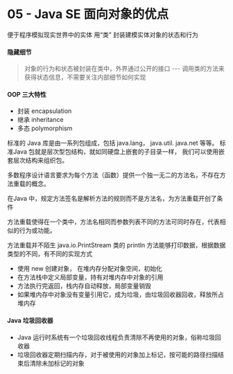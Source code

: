 # 05 -  Java SE 面向对象的优点

便于程序模拟现实世界中的实体
用“类” 封装建模实体对象的状态和行为
	
#### 隐藏细节
> 对象的行为和状态被封装在类中，外界通过公开的接口 ---  调用类的方法来获得状态信息，不需要关注内部细节如何实现
	        	        
#### OOP 三大特性

* 封装         encapsulation
* 继承         inheritance
* 多态         polymorphism


标准的 Java 库是由一系列包组成，包括 java.lang，  java.util.  java.net 等等。 标准Java 包就是层次型包结构，就如同硬盘上嵌套的子目录一样，
我们可以使用嵌套层次结构来组织包。

多数程序设计语言要求为每个方法（函数）提供一个独一无二的方法名，不存在方法重载的概念。

在Java 中，规定方法签名是解析方法的规则而不是方法名，为方法重载开创了条件

方法重载使得在一个类中，方法名相同而参数列表不同的方法可同时存在，代表相似的行为或功能。

方法重载并不陌生 java.io.PrintStream 类的 println 方法能够打印数据，根据数据类型的不同，有不同的实现方式

* 使用 new 创建对象， 在堆内存分配对象空间，初始化
* 在方法栈中定义局部变量，持有对堆内存中对象的引用
* 方法执行完返回，栈内存自动释放，局部变量销毁
* 如果堆内存中对象没有变量引用它，成为垃圾，由垃圾回收器回收，释放所占堆内存

#### Java 垃圾回收器

* Java 运行时系统有一个垃圾回收线程负责清除不再使用的对象，俗称垃圾回收器
* 垃圾回收器定期扫描内存，对于被使用的对象加上标记，按可能的路径扫描结束后清除未加标记的对象
